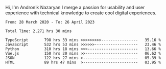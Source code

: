 Hi, I'm Andronik Nazaryan
I merge a passion for usability and user experience with technical knowledge to create cool digital experiences.


<!--START_SECTION:waka-->

```text
From: 28 March 2020 - To: 26 April 2023

Total Time: 2,271 hrs 30 mins

TypeScript       798 hrs 33 mins >>>>>>>>>----------------   35.16 %
JavaScript       532 hrs 53 mins >>>>>>-------------------   23.46 %
Python           310 hrs 18 mins >>>----------------------   13.66 %
Vue.js           150 hrs 20 mins >>-----------------------   06.62 %
JSON             122 hrs 27 mins >------------------------   05.39 %
HTML             89 hrs 47 mins  >------------------------   03.95 %
```

<!--END_SECTION:waka-->

